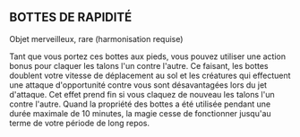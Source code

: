 ## BOTTES DE RAPIDITÉ

Objet merveilleux, rare (harmonisation requise)

Tant que vous portez ces bottes aux pieds, vous pouvez utiliser
une action bonus pour claquer les talons l'un contre l'autre. Ce
faisant, les bottes doublent votre vitesse de déplacement au sol
et les créatures qui effectuent une attaque d'opportunité contre
vous sont désavantagées lors du jet d'attaque. Cet effet prend
fin si vous claquez de nouveau les talons l'un contre l'autre.
Quand la propriété des bottes a été utilisée pendant
une durée maximale de 10 minutes, la magie cesse de
fonctionner jusqu'au terme de votre période de long repos.
